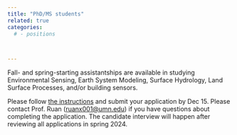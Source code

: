 ```yaml
---
title: "PhD/MS students"
related: true
categories:
  # - positions



---
```


 Fall- and spring-starting assistantships are available in studying Environmental Sensing, Earth System Modeling, Surface Hydrology, Land Surface Processes, and/or building sensors. 

 Please follow [the instructions](https://bbe.umn.edu/graduate/application-instructions) and submit your application by Dec 15. Please contact Prof. Ruan (ruanx001@umn.edu) if you have questions about completing the application. The candidate interview will happen after reviewing all applications in spring 2024. 

  